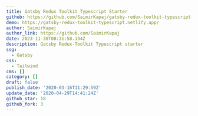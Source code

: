 ```yaml
---
title: Gatsby Redux Toolkit Typescript Starter
github: https://github.com/SaimirKapaj/gatsby-redux-toolkit-typescript-starter
demo: https://gatsby-redux-toolkit-typescript.netlify.app/
author: SaimirKapaj
author_link: https://github.com/SaimirKapaj
date: 2023-11-30T08:31:58.134Z
description: Gatsby Redux-Toolkit Typescript starter
ssg:
  - Gatsby
css:
  - Tailwind
cms: []
category: []
draft: false
publish_date: '2020-03-16T11:29:59Z'
update_date: '2020-04-29T14:41:24Z'
github_star: 18
github_fork: 3
---
```

